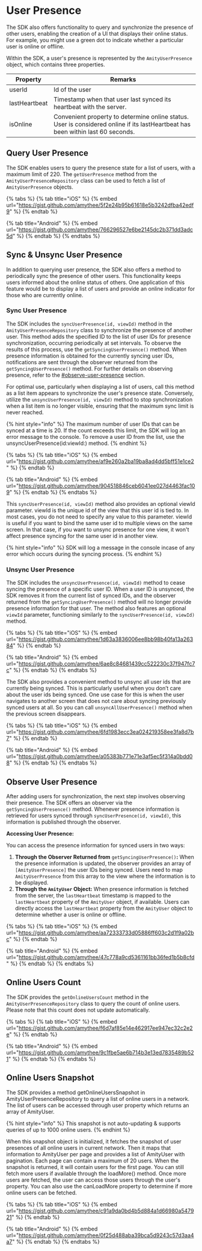 # User Presence

The SDK also offers functionality to query and synchronize the presence of other users, enabling the creation of a UI that displays their online status. For example, you might use a green dot to indicate whether a particular user is online or offline.

Within the SDK, a user's presence is represented by the `AmityUserPresence` object, which contains three properties.

| Property      | Remarks                                                                                                                         |
| ------------- | ------------------------------------------------------------------------------------------------------------------------------- |
| userId        | Id of the user                                                                                                                  |
| lastHeartbeat | Timestamp when that user last synced its heartbeat with the server.                                                             |
| isOnline      | Convenient property to determine online status. User is considered online if its lastHeartbeat has been within last 60 seconds. |

## Query User Presence

The SDK enables users to query the presence state for a list of users, with a maximum limit of 220. The `getUserPresence` method from the `AmityUserPresenceRepository` class can be used to fetch a list of `AmityUserPresence` objects.

{% tabs %}
{% tab title="iOS" %}
{% embed url="https://gist.github.com/amythee/5f2e24b95b61618e5b3242dfba42edf9" %}
{% endtab %}

{% tab title="Android" %}
{% embed url="https://gist.github.com/amythee/766296527e6be2145dc2b371dd3adc5d" %}
{% endtab %}
{% endtabs %}

## Sync & Unsync User Presence

In addition to querying user presence, the SDK also offers a method to periodically sync the presence of other users. This functionality keeps users informed about the online status of others. One application of this feature would be to display a list of users and provide an online indicator for those who are currently online.

### Sync User Presence

The SDK includes the `syncUserPresence(id, viewId)` method in the `AmityUserPresenceRepository` class to synchronize the presence of another user. This method adds the specified ID to the list of user IDs for presence synchronization, occurring periodically at set intervals. To observe the results of this process, use the `getSyncingUserPresence()` method. When presence information is obtained for the currently syncing user IDs, notifications are sent through the observer returned from the `getSyncingUserPresence()` method. For further details on observing presence, refer to the [#observe-user-presence](user-presence.md#observe-user-presence "mention") section.

For optimal use, particularly when displaying a list of users, call this method as a list item appears to synchronize the user's presence state. Conversely, utilize the `unsyncUserPresence(id, viewId)` method to stop synchronization when a list item is no longer visible, ensuring that the maximum sync limit is never reached.

{% hint style="info" %}
The maximum number of user IDs that can be synced at a time is 20. If the count exceeds this limit, the SDK will log an error message to the console. To remove a user ID from the list, use the unsyncUserPresence(id:viewId:) method.
{% endhint %}

{% tabs %}
{% tab title="iOS" %}
{% embed url="https://gist.github.com/amythee/af9e260a2ba19ba8ad4dd5bff51e1ce2" %}
{% endtab %}

{% tab title="Android" %}
{% embed url="https://gist.github.com/amythee/904518846ceb6041ee027d4463fac109" %}
{% endtab %}
{% endtabs %}

This `syncUserPresence(id, viewId)` method also provides an optional viewId parameter. viewId is the unique id of the view that this user id is tied to. In most cases, you do not need to specify any value to this parameter. viewId is useful if you want to bind the same user id to multiple views on the same screen. In that case, if you want to unsync presence for one view, it won't affect presence syncing for the same user id in another view.

{% hint style="info" %}
SDK will log a message in the console incase of any error which occurs during the syncing process.
{% endhint %}

### Unsync User Presence

The SDK includes the `unsyncUserPresence(id, viewId)` method to cease syncing the presence of a specific user ID. When a user ID is unsynced, the SDK removes it from the current list of synced IDs, and the observer returned from the `getSyncingUserPresence()` method will no longer provide presence information for that user. The method also features an optional `viewId` parameter, functioning similarly to the `syncUserPresence(id, viewId)` method.

{% tabs %}
{% tab title="iOS" %}
{% embed url="https://gist.github.com/amythee/1d63a3836006ee8bb98b40fa13a26384" %}
{% endtab %}

{% tab title="Android" %}
{% embed url="https://gist.github.com/amythee/6ae8c84681439cc522230c37f947fc7c" %}
{% endtab %}
{% endtabs %}

The SDK also provides a convenient method to unsync all user ids that are currently being synced. This is particularly useful when you don’t care about the user ids being synced. One use case for this is when the user navigates to another screen that does not care about syncing previously synced users at all. So you can call `unsyncAllUserPresence()` method when the previous screen disappears.

{% tabs %}
{% tab title="iOS" %}
{% embed url="https://gist.github.com/amythee/6fd1983ecc3ea024219358ee3fa8d7b7" %}
{% endtab %}

{% tab title="Android" %}
{% embed url="https://gist.github.com/amythee/a05383b771e71e3af5ec5f314a0bdd08" %}
{% endtab %}
{% endtabs %}

## Observe User Presence

After adding users for synchronization, the next step involves observing their presence. The SDK offers an observer via the `getSyncingUserPresence()` method. Whenever presence information is retrieved for users synced through `syncUserPresence(id, viewId)`, this information is published through the observer.

**Accessing User Presence:**

You can access the presence information for synced users in two ways:

1. **Through the Observer Returned from** `getSyncingUserPresence()`**:** When the presence information is updated, the observer provides an array of `[AmityUserPresence]` the user IDs being synced. Users need to map `AmityUserPresence` from this array to the view where the information is to be displayed.
2. **Through the `AmityUser` Object:** When presence information is fetched from the server, the `lastHeartbeat` timestamp is mapped to the `lastHeartbeat` property of the `AmityUser` object, if available. Users can directly access the `lastHeartbeat` property from the `AmityUser` object to determine whether a user is online or offline.

{% tabs %}
{% tab title="iOS" %}
{% embed url="https://gist.github.com/amythee/aa72333733d05886ff603c2d1f9a02bc" %}
{% endtab %}

{% tab title="Android" %}
{% embed url="https://gist.github.com/amythee/47c778a9cd5361161bb36fed1b5b8cfd" %}
{% endtab %}
{% endtabs %}

## Online Users Count

The SDK provides the `getOnlineUsersCount` method in the `AmityUserPresenceRepository` class to query the count of online users. Please note that this count does not update automatically.

{% tabs %}
{% tab title="iOS" %}
{% embed url="https://gist.github.com/amythee/f6d7af85e14e462917ee947ec32c2e2e" %}
{% endtab %}

{% tab title="Android" %}
{% embed url="https://gist.github.com/amythee/9c1fbe5ae6b714b3e13ed7835489b521" %}
{% endtab %}
{% endtabs %}

## Online Users Snapshot

The SDK provides a method getOnlineUsersSnapshot in AmityUserPresenceRepository to query a list of online users in a network. The list of users can be accessed through user property which returns an array of AmityUser.

{% hint style="info" %}
This snapshot is not auto-updating & supports queries of up to 1000 online users.
{% endhint %}

When this snapshot object is initialized, it fetches the snapshot of user presences of all online users in current network. Then it maps that information to AmityUser per page and provides a list of AmityUser with pagination. Each page can contain a maximum of 20 users. When the snapshot is returned, it will contain users for the first page. You can still fetch more users if available through the loadMore() method. Once more users are fetched, the user can access those users through the user's property. You can also use the canLoadMore property to determine if more online users can be fetched.

{% tabs %}
{% tab title="iOS" %}
{% embed url="https://gist.github.com/amythee/c91a9da0bd4b5d884a1d66980a547921" %}
{% endtab %}

{% tab title="Android" %}
{% embed url="https://gist.github.com/amythee/0f25d488aba39bca5d9243c57d3aa4a7" %}
{% endtab %}
{% endtabs %}
